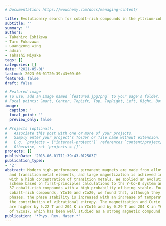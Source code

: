 ```yaml
---
# Documentation: https://wowchemy.com/docs/managing-content/

title: Evolutionary search for cobalt-rich compounds in the yttrium-cobalt-boron system
subtitle: ''
summary: ''
authors:
- Takahiro Ishikawa
- Taro Fukazawa
- Guangzong Xing
- admin
- Takashi Miyake
tags: []
categories: []
date: '2021-05-01'
lastmod: 2023-06-01T20:39:43+09:00
featured: false
draft: false

# Featured image
# To use, add an image named `featured.jpg/png` to your page's folder.
# Focal points: Smart, Center, TopLeft, Top, TopRight, Left, Right, BottomLeft, Bottom, BottomRight.
image:
  caption: ''
  focal_point: ''
  preview_only: false

# Projects (optional).
#   Associate this post with one or more of your projects.
#   Simply enter your project's folder or file name without extension.
#   E.g. `projects = ["internal-project"]` references `content/project/deep-learning/index.md`.
#   Otherwise, set `projects = []`.
projects: []
publishDate: '2023-06-01T11:39:43.072503Z'
publication_types:
- '2'
abstract: Modern high-performance permanent magnets are made from alloys of rare earth
  and transition metal elements, and large magnetization is achieved in the alloys
  with a high concentration of transition metals. We applied an evolutionary search
  scheme based on first-principles calculations to the Y-Co-B system and predicted
  37 cobalt-rich compounds with a high probability of being stable. Focusing on remarkably
  cobalt-rich compounds, YCo16 and YCo20, we found that, although they are metastable
  phases, the phase stability is increased with an increase of temperature due to
  the contribution of vibrational entropy. The magnetization and Curie temperature
  are higher by 0.22 T and 204 K in YCo16 and by 0.29 T and 204 K in YCo20 than those
  of Y2Co17, which has been well studied as a strong magnetic compound.
publication: '*Phys. Rev. Mater.*'
---
```

